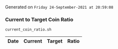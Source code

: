 Generated on `Friday 24-September-2021 at 20:59:08`

### Current to Target Coin Ratio
`current_coin_ratio.sh`

Date|Current|Target|Ratio
---|---|---|---
